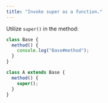 ```yaml
---
title: "Invoke super as a function."
---
```


Utilize `super()` in the method:

```ts
class Base {
  method() {
    console.log("Base#method");
  }
}

class A extends Base {
  method() {
    super();
  }
}
```
